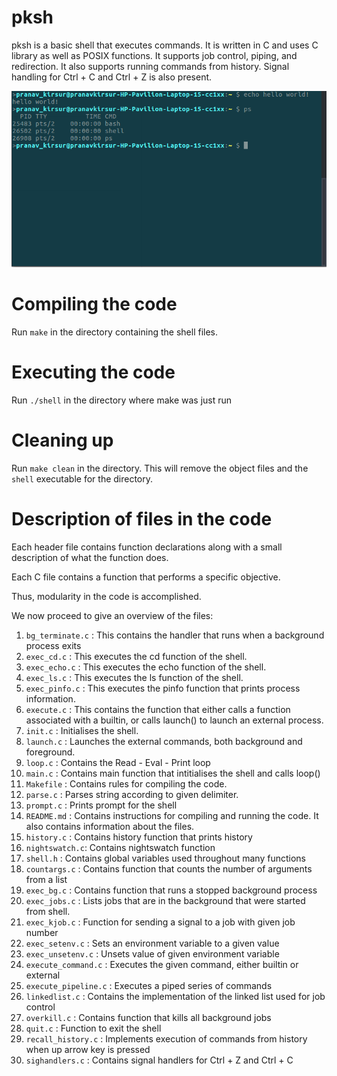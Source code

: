 # pksh
pksh is a basic shell that executes commands. It is written in C and uses C library as well as POSIX functions. It supports job control, piping, and redirection. It also supports running commands from history. Signal handling for Ctrl + C and Ctrl + Z is also present.

![](./shell.png)

# Compiling the code
Run `make` in the directory containing the shell files.

# Executing the code
Run `./shell` in the directory where make was just run

# Cleaning up
Run `make clean`  in the directory. This will remove the object files and the `shell`  executable for the directory.

# Description of files in the code

Each header file contains function declarations along with a small description of what the function does.

Each C file contains a function that performs a specific objective.

Thus, modularity in the code is accomplished.

We now proceed to give an overview of the files:

1. `bg_terminate.c` : This contains the handler that runs when a background process exits
2. `exec_cd.c` : This executes the cd function of the shell.
3. `exec_echo.c` : This executes the echo function of the shell.
4. `exec_ls.c` : This executes the ls function of the shell.
5. `exec_pinfo.c` : This executes the pinfo function that prints process information.
6. `execute.c` : This contains the function that either calls a function associated with a builtin, or calls launch() to launch an external process.
7. `init.c` : Initialises the shell.
8. `launch.c` : Launches the external commands, both background and foreground.
9. `loop.c` : Contains the Read - Eval - Print loop
10. `main.c` : Contains main function that intitialises the shell and calls loop()
11. `Makefile` : Contains rules for compiling the code.
12. `parse.c` : Parses string according to given delimiter.
13. `prompt.c` : Prints prompt for the shell
14. `README.md` : Contains instructions for compiling and running the code. It also contains information about the files.
15. `history.c` : Contains history function that prints history
16. `nightswatch.c`: Contains nightswatch function
17. `shell.h` : Contains global variables used throughout many functions
18. `countargs.c` : Contains function that counts the number of arguments from a list
19. `exec_bg.c` : Contains function that runs a stopped background process
20. `exec_jobs.c` : Lists jobs that are in the background that were started from shell.
21. `exec_kjob.c` : Function for sending a signal to a job with given job number
22. `exec_setenv.c` : Sets an environment variable to a given value
23. `exec_unsetenv.c` : Unsets value of given environment variable
24. `execute_command.c` : Executes the given command, either builtin or external
25. `execute_pipeline.c` : Executes a piped series of commands
26. `linkedlist.c` : Contains the implementation of the linked list used for job control
27. `overkill.c` : Contains function that kills all background jobs
28. `quit.c` : Function to exit the shell
29. `recall_history.c` : Implements execution of commands from history when up arrow key is pressed
30. `sighandlers.c` : Contains signal handlers for Ctrl + Z and Ctrl + C
